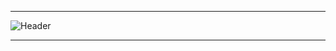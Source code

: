 -----

<div>
<img align="center" alt="Header" src="https://gmicheletti.github.io/image/banner.jpeg?raw=true"/>
</div>

-----
